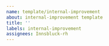 ```yaml
---
name: template/internal-improvement
about: internal-improvement template
title: ''
labels: internal-improvement
assignees: Innsbluck-rh
---
```

